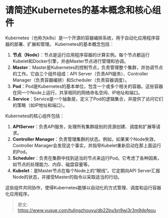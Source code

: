# 请简述Kubernetes的基本概念和核心组件

Kubernetes（也称为k8s）是一个开源的容器编排系统，用于自动化应用程序容器的部署、扩展和管理。
Kubernetes的基本概念包括：

1. **节点（Node）**：节点是运行应用程序容器的计算实例。每个节点都运行Kubelet和Docker引擎，并由Master节点进行管理和协调。
2. **Master**：Master是Kubernetes的控制节点，负责管理整个集群，并协调节点的工作。它由三个组件组成：API Server（负责API服务）、Controller Manager（负责容器编排）和Scheduler（负责容器调度）。
3. **Pod**：Pod是Kubernetes的基本单位，包含一个或多个相关的容器。这些容器在同一个Node上运行，共享相同的网络命名空间、IP地址和端口。
4. **Service**：Service是一个抽象层，定义了Pod的逻辑集合，并提供了访问它们的策略（如IP地址和端口）。

Kubernetes的核心组件包括：

1. **APIServer**：负责API服务，处理所有集群级别的资源创建、调度和扩展等请求。
2. **Controller Manager**：负责管理集群的状态。例如，如果某个Node失效，Controller Manager会发现这个事实，并指导Kubelet重新启动在那上面运行的Pod。
3. **Scheduler**：负责在集群中找到适当的节点来运行Pod。它考虑了各种因素，如节点的处理能力、内存、磁盘容量等。
4. **Kubelet**：是Master节点在每个Node上的“眼线”。它定期向API Server汇报Node的状态，并接受Master的指令以采取适当的行动。

这些组件共同协作，使得Kubernetes能够以自动化的方式管理、调度和运行容器化应用程序。


> 原文: <https://www.yuque.com/tulingzhouyu/db22bv/bn9wi3r3m9dpfeou>